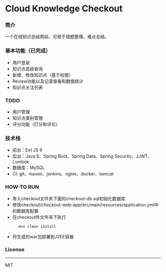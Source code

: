 # Cloud Knowledge Checkout

### 简介
一个在线知识总结网站，可用于错题整理，难点总结。

### 基本功能（已完成）
+ 用户登录
+ 知识点高级查询
+ 新增、修改知识点（基于权限）
+ Review功能以及记录查看和数据统计
+ 知识点关注列表

### TODO
+ 用户管理
+ 知识点类别管理
+ 评分功能（打分和评论）

### 技术栈
+ 前台：Ext JS 6
+ 后台：Java 8、Spring Boot、Spring Data、Spring Security、JJWT、Lombok
+ 数据库：MySQL
+ CI: git、maven、jenkins、nginx、docker、tomcat

### HOW-TO RUN
+ 导入checkout文件夹下面的checkout-db.sql初始化数据库 
+ 修改checkout/checkout-web-app/src/main/resources/application.yml中的数据库配置
+ 在checkout件文件夹下执行
 ```sh
       mvn clean install
```
+ 将生成的war包部署到J2EE容器

### License
---
MIT
